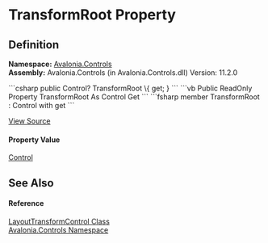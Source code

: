 # TransformRoot Property




## Definition
**Namespace:** <a href="N_Avalonia_Controls">Avalonia.Controls</a>  
**Assembly:** Avalonia.Controls (in Avalonia.Controls.dll) Version: 11.2.0

<Tabs groupId="api-code-preview">
<TabItem value="csharp" label="C#">
```csharp
public Control? TransformRoot \{ get; }
```
</TabItem>
<TabItem value="vb" label="VB">
```vb
Public ReadOnly Property TransformRoot As Control
	Get
```
</TabItem>
<TabItem value="fsharp" label="F#">
```fsharp
member TransformRoot : Control with get
```
</TabItem>
</Tabs>



<a href="https://github.com/AvaloniaUI/Avalonia/tree/master/src/Avalonia.Controls/LayoutTransformControl.cs#L55" title="View the source code">View Source</a>



#### Property Value
<a href="T_Avalonia_Controls_Control">Control</a>

## See Also


#### Reference
<a href="T_Avalonia_Controls_LayoutTransformControl">LayoutTransformControl Class</a>  
<a href="N_Avalonia_Controls">Avalonia.Controls Namespace</a>  

